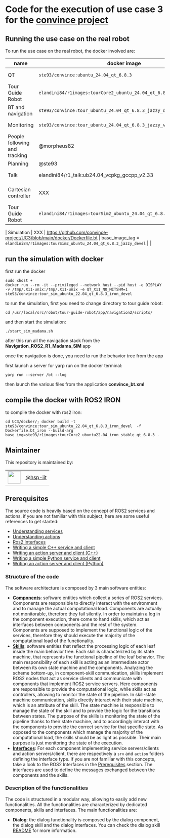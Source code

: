 # Code for the execution of use case 3 for the [convince project](https://convince-project.eu)

## Running the use case on the real robot

To run the use case on the real robot, the docker involved are:

 | name | docker image | dockerfile | base image | comments |
| --- | --- | --- | --- |  --- |
| QT | `ste93/convince:ubuntu_24.04_qt_6.8.3` | https://github.com/convince-project/UC3/blob/main/docker/Dockerfile.qt | base_image_tag = `ubuntu:24.04`  | |
| Tour Guide Robot | `elandini84/r1images:tourCore2_ubuntu_24.04_qt_6.8.3_jazzy_devel` | https://github.com/hsp-iit/tour-guide-robot/blob/jazzy/docker_stuff/docker_tourCore/Dockerfile    | base_image = `ste93/convince:ubuntu_24.04_qt_6.8.3` | |
| BT and navigation | `ste93/convince:tour_ubuntu_24.04_qt_6.8.3_jazzy_devel` | https://github.com/convince-project/UC3/blob/main/docker/Dockerfile.bt | base_image_tag = `elandini84/r1images:tourCore2_ubuntu_24.04_qt_6.8.3_jazzy_devel`  | |
| Monitoring | `ste93/convince:tour_ubuntu_24.04_qt_6.8.3_jazzy_verification_devel` | https://github.com/convince-project/UC3/blob/main/docker/Dockerfile.verification | |
| People following and tracking | @morpheus82 | @morpheus82  | | |
| Planning | @ste93 | @ste93 |  |  |
| Talk | elandini84/r1_talk:ub24.04_vcpkg_gccpp_v2.33 | https://github.com/hsp-iit/tour-guide-robot/blob/jazzy/docker_stuff/docker_talk/Dockerfile | base_image = `ubuntu:24.04`  | |
| Cartesian controller | XXX |  https://github.com/hsp-iit/ergocub-cartesian-control/blob/main/Dockerfile |  |  installed on R1 base |
| Tour Guide Robot | `elandini84/r1images:tourSim2_ubuntu_24.04_qt_6.8.3_jazzy_devel` | https://github.com/hsp-iit/tour-guide-robot/blob/jazzy/docker_stuff/docker_sim/Dockerfile    | base_image = `ste93/convince:ubuntu_24.04_qt_6.8.3` | |

| Simulation | XXX |  https://github.com/convince-project/UC3/blob/main/docker/Dockerfile.bt |  base_image_tag = `elandini84/r1images:tourSim2_ubuntu_24.04_qt_6.8.3_jazzy_devel` |  |

## run the simulation with docker

first run the docker 

```
sudo xhost + 
docker run --rm -it --privileged --network host --pid host -e DISPLAY -v /tmp/.X11-unix:/tmp/.X11-unix -e QT_X11_NO_MITSHM=1  ste93/convince:tour_sim_ubuntu_22.04_qt_6.8.3_iron_devel
```


to run the simulation, first you need to change directory to tour guide robot:

```
cd /usr/local/src/robot/tour-guide-robot/app/navigation2/scripts/
```

and then start the simulation:

```
./start_sim_madama.sh
```

after this run all the navigation stack from the **Navigation_ROS2_R1_Madama_SIM** app

once the navigation is done, you need to run the behavior tree from the app

first launch a server for yarp run on the docker terminal:

``` 
yarp run --server /bt --log
```

then launch the various files from the application **convince_bt.xml**

## compile the docker with ROS2 IRON

to compile the docker with ros2 iron:
```
cd UC3/docker/; docker build -t ste93/convince:tour_sim_ubuntu_22.04_qt_6.8.3_iron_devel  -f Dockerfile.bt_iron --build-arg base_img=ste93/r1images:tourCore2_ubuntu22.04_iron_stable_qt_6.8.3 .
```
<!-- 
<div align="center">
  Journal, vol. X, no. y, pp. abc-def, Month Year
</div>



<!-- ## Table of Contents

- [Update](#updates)
<!-- - [Installation](#installation) 
- [running the code](#running-the-code)
- [Reproduce the results](#reproduce-the-paper-results)
- [Run the code with custom data](#run-the-code-with-custom-data-optional)
- [License](#license)
- [Citing this paper](#citing-this-paper)

## Updates


### Execution inside a container (alternative)

look in the specific folders -->
<!-- ## Reproduce the paper results

Before running the experiments, it is suggested to run the following sanity checks to make sure that the environment is properly configure:

```console
<all the instructions required to check that the environent has been configured properly>
```

Instructions for reproducing the experiments:

```console
<all the instructions required to reproduce the results>
```

Adding an example of the expected outcome might be useful.

## Run the code with custom data (optional)

Adding information on the structure of the input data and how it gets processed might be useful.

```console
<all the instructions required to run your code on custom data>
```
-->
<!-- ## License

Information about the license.

:warning: Please read [these](https://github.com/hsp-iit/organization/tree/master/licenses) instructions on how to license HSP code. -->

<!-- ## Citing this paper

```bibtex
@ARTICLE{9568706,
author={Author A, ..., Author Z},
journal={Journal},
title={Title},
year={Year},
volume={X},
number={y},
pages={abc-def},
doi={DOI}
}
``` -->

## Maintainer

This repository is maintained by:

| | |
|:---:|:---:|
| [<img src="assets/image.png" width="40">](https://github.com/hsp-iit) | [@hsp-iit](https://github.com/hsp-iit) |

## Prerequisites
The source code is heavily based on the concept of ROS2 services and actions, if you are not familiar with this subject, here are some useful references to get started:
- [Understanding services](https://docs.ros.org/en/jazzy/Tutorials/Beginner-CLI-Tools/Understanding-ROS2-Services/Understanding-ROS2-Services.html)
- [Understanding actions](https://docs.ros.org/en/jazzy/Tutorials/Beginner-CLI-Tools/Understanding-ROS2-Actions/Understanding-ROS2-Actions.html)
- [Ros2 Interfaces](https://docs.ros.org/en/jazzy/Concepts/Basic/About-Interfaces.html)
- [Writing a simple C++ service and client](https://docs.ros.org/en/jazzy/Tutorials/Beginner-Client-Libraries/Writing-A-Simple-Cpp-Service-And-Client.html)
- [Writing an action server and client (C++)](https://docs.ros.org/en/jazzy/Tutorials/Intermediate/Writing-an-Action-Server-Client/Cpp.html)
- [Writing a simple Python service and client](https://docs.ros.org/en/jazzy/Tutorials/Beginner-Client-Libraries/Writing-A-Simple-Py-Service-And-Client.html)
- [Writing an action server and client (Python)](https://docs.ros.org/en/jazzy/Tutorials/Intermediate/Writing-an-Action-Server-Client/Py.html)

### Structure of the code
The software architecture is composed by 3 main software entities:
- [**Components**](src/components/): software entities which collect a series of ROS2 services. Components are responsible to directly interact with the environment and to manage the actual computational load. Components are actually not monitorable, therefore they fail silently. In order to maintain a log in the component execution, there come to hand skills, which act as interfaces between components and the rest of the system. Components are supposed to implement the functional logic of the services, therefore they should execute the majority of the computational load of the functionality. 
- [**Skills**](src/skills/): software entities that reflect the processing logic of each leaf inside the main behavior tree. Each skill is characterized by its state machine, that represents the functional pipeline of the leaf behavior. The main responsibility of each skill is acting as an intermediate actor between its own state machine and the components. Analyzing the scheme bottom-up, in component-skill communication, skills implement ROS2 nodes that act as service clients and communicate with components that implement ROS2 service servers. Here components are responsible to provide the computational logic, while skills act as controllers, allowing to monitor the state of the pipeline. In skill-state machine communication, skills directly interact with their state machine, which is an attribute of the skill. The state machine is responsible to manage the state of the skill and to provide the logic for the transitions between states. The purpose of the skills is monitoring the state of the pipeline thanks to their state machine, and to accordingly interact with the components to provide the correct service for that specific state. As opposed to the components which manage the majority of the computational load, the skills should be as light as possible. Their main purpose is just monitoring the state of the execution. 
- [**Interfaces**](src/interfaces/): For each component implementing service servers/clients and action servers/client, there are respectively a `srv` and `action` folders defining the interface type. If you are not familiar with this concepts, take a look to the ROS2 Interfaces in the [Prerequisites](#prerequisites) section. The interfaces are used to define the messages exchanged between the components and the skills.

### Description of the functionalities
The code is structured in a modular way, allowing to easily add new functionalities. All the functionalities are characterized by dedicated components, skills and interfaces. The main functionalities are:
- **Dialog**: the dialog functionality is composed by the dialog component, the dialog skill and the dialog interfaces. You can check the dialog skill [README](dialog/dialog.md) for more information.
